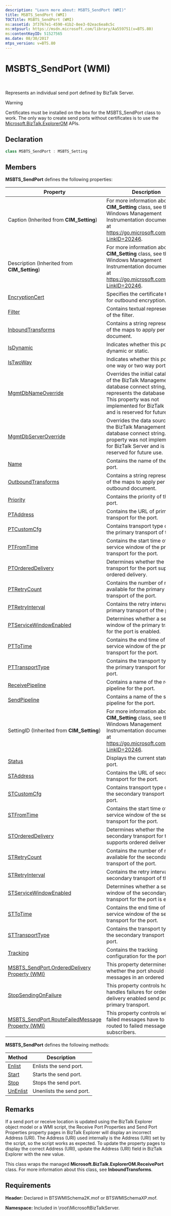 ```yaml
---
description: "Learn more about: MSBTS_SendPort (WMI)"
title: MSBTS_SendPort (WMI)
TOCTitle: MSBTS_SendPort (WMI)
ms:assetid: 3f3767e1-4590-41b2-8ee3-02eac6ea8c5c
ms:mtpsurl: https://msdn.microsoft.com/library/Aa559751(v=BTS.80)
ms:contentKeyID: 51527565
ms.date: 08/30/2017
mtps_version: v=BTS.80
---
```


# MSBTS\_SendPort (WMI)

 

Represents an individual send port defined by BizTalk Server.


> [!WARNING]
> <P>Certificates must be installed on the box for the MSBTS_SendPort class to work. The only way to create send ports without certificates is to use the <A href="/previous-versions/">Microsoft.BizTalk.ExplorerOM</A> APIs.</P>



## Declaration

```C#
class MSBTS_SendPort : MSBTS_Setting  
```

## Members

**MSBTS\_SendPort** defines the following properties:

<table>
<thead>
<tr class="header">
<th>Property</th>
<th>Description</th>
</tr>
</thead>
<tbody>
<tr class="odd">
<td>Caption (Inherited from <strong>CIM_Setting</strong>)</td>
<td>For more information about the <strong>CIM_Setting</strong> class, see the Windows Management Instrumentation documentation at <a href="/windows/win32/cimwin32prov/cim-setting">https://go.microsoft.com/fwlink/?LinkID=20246</a>.</td>
</tr>
<tr class="even">
<td>Description (Inherited from <strong>CIM_Setting</strong>)</td>
<td>For more information about the <strong>CIM_Setting</strong> class, see the Windows Management Instrumentation documentation at <a href="/windows/win32/cimwin32prov/cim-setting">https://go.microsoft.com/fwlink/?LinkID=20246</a>.</td>
</tr>
<tr class="odd">
<td><a href="msbts-sendport-encryptioncert-property-wmi.md">EncryptionCert</a></td>
<td>Specifies the certificate to use for outbound encryption.</td>
</tr>
<tr class="even">
<td><a href="msbts-sendport-filter-property-wmi.md">Filter</a></td>
<td>Contains textual representation of the filter.</td>
</tr>
<tr class="odd">
<td><a href="msbts-sendport-inboundtransforms-property-wmi.md">InboundTransforms</a></td>
<td>Contains a string representation of the maps to apply per inbound document.</td>
</tr>
<tr class="even">
<td><a href="msbts-sendport-isdynamic-property-wmi.md">IsDynamic</a></td>
<td>Indicates whether this port is a dynamic or static.</td>
</tr>
<tr class="odd">
<td><a href="msbts-sendport-istwoway-property-wmi.md">IsTwoWay</a></td>
<td>Indicates whether this port is a one way or two way port.</td>
</tr>
<tr class="even">
<td><a href="msbts-sendport-mgmtdbnameoverride-property-wmi.md">MgmtDbNameOverride</a></td>
<td>Overrides the initial catalog part of the BizTalk Management database connect string, and represents the database name. This property was not implemented for BizTalk Server and is reserved for future use.</td>
</tr>
<tr class="odd">
<td><a href="msbts-sendport-mgmtdbserveroverride-property-wmi.md">MgmtDbServerOverride</a></td>
<td>Overrides the data source part of the BizTalk Management database connect string. This property was not implemented for BizTalk Server and is reserved for future use.</td>
</tr>
<tr class="even">
<td><a href="msbts-sendport-name-property-wmi.md">Name</a></td>
<td>Contains the name of the send port.</td>
</tr>
<tr class="odd">
<td><a href="msbts-sendport-outboundtransforms-property-wmi.md">OutboundTransforms</a></td>
<td>Contains a string representation of the maps to apply per outbound document.</td>
</tr>
<tr class="even">
<td><a href="msbts-sendport-priority-property-wmi.md">Priority</a></td>
<td>Contains the priority of the send port.</td>
</tr>
<tr class="odd">
<td><a href="msbts-sendport-ptaddress-property-wmi.md">PTAddress</a></td>
<td>Contains the URL of primary transport for the port.</td>
</tr>
<tr class="even">
<td><a href="msbts-sendport-ptcustomcfg-property-wmi.md">PTCustomCfg</a></td>
<td>Contains transport type data for the primary transport of the port.</td>
</tr>
<tr class="odd">
<td><a href="msbts-sendport-ptfromtime-property-wmi.md">PTFromTime</a></td>
<td>Contains the start time of the service window of the primary transport for the port.</td>
</tr>
<tr class="even">
<td><a href="msbts-sendport-ptordereddelivery-property-wmi.md">PTOrderedDelivery</a></td>
<td>Determines whether the primary transport for the port supports ordered delivery.</td>
</tr>
<tr class="odd">
<td><a href="msbts-sendport-ptretrycount-property-wmi.md">PTRetryCount</a></td>
<td>Contains the number of retries available for the primary transport of the port.</td>
</tr>
<tr class="even">
<td><a href="msbts-sendport-ptretryinterval-property-wmi.md">PTRetryInterval</a></td>
<td>Contains the retry interval for the primary transport of the port.</td>
</tr>
<tr class="odd">
<td><a href="msbts-sendport-ptservicewindowenabled-property-wmi.md">PTServiceWindowEnabled</a></td>
<td>Determines whether a service window of the primary transport for the port is enabled.</td>
</tr>
<tr class="even">
<td><a href="msbts-sendport-pttotime-property-wmi.md">PTToTime</a></td>
<td>Contains the end time of the service window of the primary transport for the port.</td>
</tr>
<tr class="odd">
<td><a href="msbts-sendport-pttransporttype-property-wmi.md">PTTransportType</a></td>
<td>Contains the transport type of the primary transport for the port.</td>
</tr>
<tr class="even">
<td><a href="msbts-sendport-receivepipeline-property-wmi.md">ReceivePipeline</a></td>
<td>Contains a name of the receive pipeline for the port.</td>
</tr>
<tr class="odd">
<td><a href="msbts-sendport-sendpipeline-property-wmi.md">SendPipeline</a></td>
<td>Contains a name of the send pipeline for the port.</td>
</tr>
<tr class="even">
<td>SettingID (Inherited from <strong>CIM_Setting</strong>)</td>
<td>For more information about the <strong>CIM_Setting</strong> class, see the Windows Management Instrumentation documentation at <a href="/windows/win32/cimwin32prov/cim-setting">https://go.microsoft.com/fwlink/?LinkID=20246</a>.</td>
</tr>
<tr class="odd">
<td><a href="msbts-sendport-status-property-wmi.md">Status</a></td>
<td>Displays the current status of the port.</td>
</tr>
<tr class="even">
<td><a href="msbts-sendport-staddress-property-wmi.md">STAddress</a></td>
<td>Contains the URL of secondary transport for the port.</td>
</tr>
<tr class="odd">
<td><a href="msbts-sendport-stcustomcfg-property-wmi.md">STCustomCfg</a></td>
<td>Contains transport type data for the secondary transport of the port.</td>
</tr>
<tr class="even">
<td><a href="msbts-sendport-stfromtime-property-wmi.md">STFromTime</a></td>
<td>Contains the start time of the service window of the secondary transport for the port.</td>
</tr>
<tr class="odd">
<td><a href="msbts-sendport-stordereddelivery-property-wmi.md">STOrderedDelivery</a></td>
<td>Determines whether the secondary transport for the port supports ordered delivery.</td>
</tr>
<tr class="even">
<td><a href="msbts-sendport-stretrycount-property-wmi.md">STRetryCount</a></td>
<td>Contains the number of retries available for the secondary transport of the port.</td>
</tr>
<tr class="odd">
<td><a href="msbts-sendport-stretryinterval-property-wmi.md">STRetryInterval</a></td>
<td>Contains the retry interval for the secondary transport of the port.</td>
</tr>
<tr class="even">
<td><a href="msbts-sendport-stservicewindowenabled-property-wmi.md">STServiceWindowEnabled</a></td>
<td>Determines whether a service window of the secondary transport for the port is enabled.</td>
</tr>
<tr class="odd">
<td><a href="msbts-sendport-sttotime-property-wmi.md">STToTime</a></td>
<td>Contains the end time of the service window of the secondary transport for the port.</td>
</tr>
<tr class="even">
<td><a href="msbts-sendport-sttransporttype-property-wmi.md">STTransportType</a></td>
<td>Contains the transport type of the secondary transport for the port.</td>
</tr>
<tr class="odd">
<td><a href="msbts-sendport-tracking-property-wmi.md">Tracking</a></td>
<td>Contains the tracking configuration for the port.</td>
</tr>
<tr class="even">
<td><a href="msbts-sendport-ordereddelivery-property-wmi.md">MSBTS_SendPort.OrderedDelivery Property (WMI)</a></td>
<td>This property determines whether the port should send messages in an ordered manner.</td>
</tr>
<tr class="odd">
<td><a href="msbts-sendport-stopsendingonfailure-property-wmi.md">StopSendingOnFailure</a></td>
<td>This property controls how EPM handles failures for order delivery enabled send port's primary transport.</td>
</tr>
<tr class="even">
<td><a href="msbts-sendport-routefailedmessage-property-wmi.md">MSBTS_SendPort.RouteFailedMessage Property (WMI)</a></td>
<td>This property controls whether failed messages have to be routed to failed message subscribers.</td>
</tr>
</tbody>
</table>


**MSBTS\_SendPort** defines the following methods:

<table>
<thead>
<tr class="header">
<th>Method</th>
<th>Description</th>
</tr>
</thead>
<tbody>
<tr class="odd">
<td><a href="msbts-sendport-enlist-method-wmi.md">Enlist</a></td>
<td>Enlists the send port.</td>
</tr>
<tr class="even">
<td><a href="msbts-sendport-start-method-wmi.md">Start</a></td>
<td>Starts the send port.</td>
</tr>
<tr class="odd">
<td><a href="msbts-sendport-stop-method-wmi.md">Stop</a></td>
<td>Stops the send port.</td>
</tr>
<tr class="even">
<td><a href="msbts-sendport-unenlist-method-wmi.md">UnEnlist</a></td>
<td>Unenlists the send port.</td>
</tr>
</tbody>
</table>


## Remarks

If a send port or receive location is updated using the BizTalk Explorer object model or a WMI script, the Receive Port Properties and Send Port Properties property pages in BizTalk Explorer will display an incorrect Address (URI). The Address (URI) used internally is the Address (URI) set by the script, so the script works as expected. To update the property pages to display the correct Address (URI), update the Address (URI) field in BizTalk Explorer with the new value.

This class wraps the managed **Microsoft.BizTalk.ExplorerOM.ReceivePort** class. For more information about this class, see **InboundTransforms**.

## Requirements

**Header:** Declared in BTSWMISchema2K.mof or BTSWMISchemaXP.mof.

**Namespace:** Included in \\root\\MicrosoftBizTalkServer.